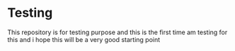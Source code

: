 # Testing
This repository is for testing purpose
and this is the first time am testing for this 
and i hope this will be a very good starting point
